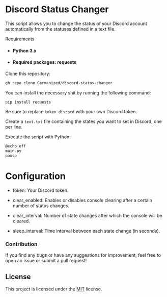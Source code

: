 # Discord Status Changer

This script allows you to change the status of your Discord account automatically from the statuses defined in a text file.

Requirements
- #### Python 3.x 

- #### Required packages: requests


Clone this repository:

```bash
gh repo clone Germanized/discord-status-changer
```

You can install the necessary shit  by running the following command:

```bash
pip install requests
```

Be sure to replace ``token_discord`` with your own Discord token.

Create a `text.txt` file containing the states you want to set in Discord, one per line.

Execute the script with Python:

```bash
@echo off
main.py
pause
```

# Configuration

- token: Your Discord token.

- clear_enabled: Enables or disables console clearing after a certain number of status changes.

- clear_interval: Number of state changes after which the console will be cleared.
- sleep_interval: Time interval between each state change (in seconds).

### Contribution
If you find any bugs or have any suggestions for improvement, feel free to open an issue or submit a pull request!


## License

This project is licensed under the [MIT](https://choosealicense.com/licenses/mit/) license.
